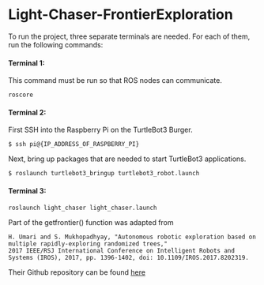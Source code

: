 # Light-Chaser-FrontierExploration

To run the project, three separate terminals are needed. For each of them, run the following commands: 

#### Terminal 1: 
This command must be run so that ROS nodes can communicate.

```
roscore
```


#### Terminal 2:

First SSH into the Raspberry Pi on the TurtleBot3 Burger. 
```
$ ssh pi@{IP_ADDRESS_OF_RASPBERRY_PI}
```
Next, bring up packages that are needed to start TurtleBot3 applications.
```
$ roslaunch turtlebot3_bringup turtlebot3_robot.launch
```


#### Terminal 3:
```
roslaunch light_chaser light_chaser.launch
```


Part of the getfrontier() function was adapted from 
```
H. Umari and S. Mukhopadhyay, "Autonomous robotic exploration based on multiple rapidly-exploring randomized trees," 
2017 IEEE/RSJ International Conference on Intelligent Robots and Systems (IROS), 2017, pp. 1396-1402, doi: 10.1109/IROS.2017.8202319.
```
Their Github repository can be found [here](https://github.com/hasauino/rrt_exploration)
